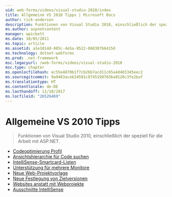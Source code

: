 ```yaml
---
uid: web-forms/videos/visual-studio-2010/index
title: Allgemeine VS 2010 Tipps | Microsoft Docs
author: rick-anderson
description: Funktionen von Visual Studio 2010, einschließlich der speziell für die Arbeit mit ASP.NET.
ms.author: aspnetcontent
manager: wpickett
ms.date: 10/05/2011
ms.topic: article
ms.assetid: a1e1014d-085c-4e5a-8522-068387b6415d
ms.technology: dotnet-webforms
ms.prod: .net-framework
msc.legacyurl: /web-forms/videos/visual-studio-2010
msc.type: chapter
ms.openlocfilehash: ec55e4870b1f7cb26b7acd11c65a4d465345eec2
ms.sourcegitcommit: 9a9483aceb34591c97451997036a9120c3fe2baf
ms.translationtype: HT
ms.contentlocale: de-DE
ms.lasthandoff: 11/10/2017
ms.locfileid: "26526469"
---
```

<a name="general-vs-2010-tips"></a>Allgemeine VS 2010 Tipps
====================
> Funktionen von Visual Studio 2010, einschließlich der speziell für die Arbeit mit ASP.NET.


- [Codeoptimierung Profil](visual-studio-2010-quick-hit-code-optimized-profile.md)
- [Ansichtshierarchie für Code suchen](visual-studio-2010-quick-hit-code-search-view-hierarchy.md)
- [IntelliSense-Smartcard-Listen](visual-studio-2010-quick-hit-intellisense-smart-lists.md)
- [Unterstützung für mehrere Monitore](visual-studio-2010-quick-hit-multi-monitor-support.md)
- [Neue Web-Projektvorlage](visual-studio-2010-quick-hit-new-web-project-template.md)
- [Neue Festlegung von Zielversionen](visual-studio-2010-quick-hit-new-multi-targeting.md)
- [Websites anstatt mit Webprojekte](visual-studio-2010-quick-hit-websites-instead-of-web-projects.md)
- [Ausschnitte IntelliSense](visual-studio-2010-quick-hit-snippets-intellisense.md)
